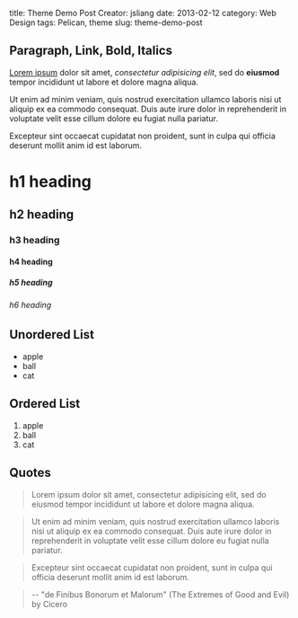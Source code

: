 title: Theme Demo Post
Creator: jsliang
date: 2013-02-12
category: Web Design
tags: Pelican, theme
slug: theme-demo-post

## Paragraph, Link, Bold, Italics

[Lorem ipsum](http://www.lipsum.com/) dolor sit amet, *consectetur adipisicing elit*, sed do **eiusmod** tempor incididunt ut labore et dolore magna aliqua.

Ut enim ad minim veniam, quis nostrud exercitation ullamco laboris nisi ut aliquip ex ea commodo consequat. Duis aute irure dolor in reprehenderit in voluptate velit esse cillum dolore eu fugiat nulla pariatur.

Excepteur sint occaecat cupidatat non proident, sunt in culpa qui officia deserunt mollit anim id est laborum.

# h1 heading

## h2 heading

### h3 heading

#### h4 heading

##### h5 heading

###### h6 heading

## Unordered List

* apple
* ball
* cat

## Ordered List

1. apple
2. ball
3. cat

## Quotes

>   Lorem ipsum dolor sit amet, consectetur adipisicing elit, sed do eiusmod tempor incididunt ut labore et dolore magna aliqua.

>   Ut enim ad minim veniam, quis nostrud exercitation ullamco laboris nisi ut aliquip ex ea commodo consequat. Duis aute irure dolor in reprehenderit in voluptate velit esse cillum dolore eu fugiat nulla pariatur.

>   Excepteur sint occaecat cupidatat non proident, sunt in culpa qui officia deserunt mollit anim id est laborum.

>   -- "de Finibus Bonorum et Malorum" (The Extremes of Good and Evil) by Cicero
